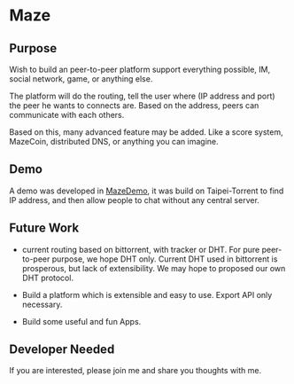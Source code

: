 Maze
======


Purpose
-------

Wish to build an peer-to-peer platform support everything possible, 
IM, social network, game, or anything else.

The platform will do the routing, tell the user where (IP address and
port) the peer he wants to connects are. Based on the address, peers 
can communicate with each others.

Based on this, many advanced feature may be added. Like a score system, 
MazeCoin, distributed DNS, or anything you can imagine.


Demo
----

A demo was developed in [MazeDemo](http://github.com/lishaodong/MazeDemo), it
 was build on Taipei-Torrent to find IP address, and then allow people to chat
 without any central server.

Future Work
-----------
+ current routing based on bittorrent, with tracker or DHT. For pure
peer-to-peer purpose, we hope DHT only. Current DHT used in bittorrent
is prosperous, but lack of extensibility. We may hope to proposed our 
own DHT protocol.

+ Build a platform which is extensible and easy to use. Export API only necessary.

+ Build some useful and fun Apps.

Developer Needed
----------------
If you are interested, please join me and
share you thoughts with me.

